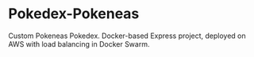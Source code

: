 # Pokedex-Pokeneas
Custom Pokeneas Pokedex. Docker-based Express project, deployed on AWS with load balancing in Docker Swarm.
